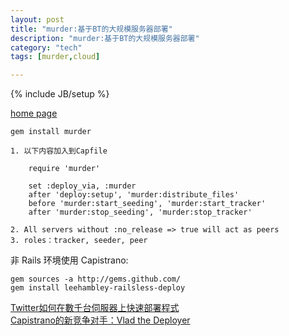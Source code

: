 ```yaml
---
layout: post
title: "murder:基于BT的大规模服务器部署"
description: "murder:基于BT的大规模服务器部署"
category: "tech"
tags: [murder,cloud]

---
```

{% include JB/setup %}

[home page](https://github.com/lg/murder)

    gem install murder

    1. 以下内容加入到Capfile

        require 'murder'

        set :deploy_via, :murder
        after 'deploy:setup', 'murder:distribute_files'
        before 'murder:start_seeding', 'murder:start_tracker'
        after 'murder:stop_seeding', 'murder:stop_tracker'

    2. All servers without :no_release => true will act as peers
    3. roles：tracker, seeder, peer

非 Rails 环境使用 Capistrano:

    gem sources -a http://gems.github.com/
    gem install leehambley-railsless-deploy

[Twitter如何在數千台伺服器上快速部署程式](http://www.oschina.net/bbs/thread/10512)  
[Capistrano的新竞争对手：Vlad the Deployer](http://www.infoq.com/cn/news/2007/08/vlad-the-deployer)  


